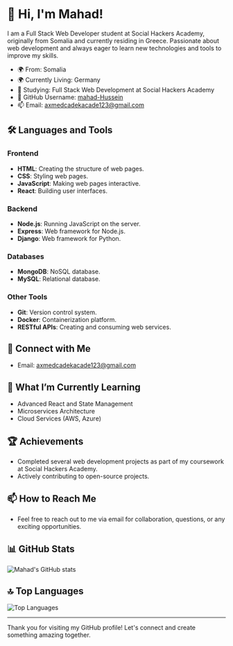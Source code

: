 # 👋 Hi, I'm Mahad!

I am a Full Stack Web Developer student at Social Hackers Academy, originally from Somalia and currently residing in Greece. Passionate about web development and always eager to learn new technologies and tools to improve my skills.

- 🌍 From: Somalia
- 🌍 Currently Living: Germany
- 📖 Studying: Full Stack Web Development at Social Hackers Academy
- 💼 GitHub Username: [mahad-Hussein](https://github.com/mahad-Hussein)
- 📫 Email: [axmedcadekacade123@gmail.com](mailto:axmedcadekacade123@gmail.com)

## 🛠️ Languages and Tools

### Frontend
- **HTML**: Creating the structure of web pages.
- **CSS**: Styling web pages.
- **JavaScript**: Making web pages interactive.
- **React**: Building user interfaces.

### Backend
- **Node.js**: Running JavaScript on the server.
- **Express**: Web framework for Node.js.
- **Django**: Web framework for Python.

### Databases
- **MongoDB**: NoSQL database.
- **MySQL**: Relational database.

### Other Tools
- **Git**: Version control system.
- **Docker**: Containerization platform.
- **RESTful APIs**: Creating and consuming web services.

## 🔗 Connect with Me
- Email: [axmedcadekacade123@gmail.com](mailto:axmedcadekacade123@gmail.com)

## 🌱 What I’m Currently Learning
- Advanced React and State Management
- Microservices Architecture
- Cloud Services (AWS, Azure)

## 🏆 Achievements
- Completed several web development projects as part of my coursework at Social Hackers Academy.
- Actively contributing to open-source projects.

## 📫 How to Reach Me
- Feel free to reach out to me via email for collaboration, questions, or any exciting opportunities.

## 📊 GitHub Stats
![Mahad's GitHub stats](https://github-readme-stats.vercel.app/api?username=mahad-Hussein&show_icons=true&theme=radical)

## 🔝 Top Languages
![Top Languages](https://github-readme-stats.vercel.app/api/top-langs/?username=mahad-Hussein&layout=compact&theme=radical)

---

Thank you for visiting my GitHub profile! Let's connect and create something amazing together.
